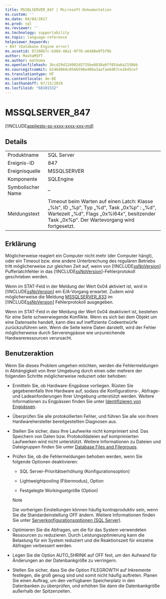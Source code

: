 ```yaml
---
title: MSSQLSERVER_847 | Microsoft-Dokumentation
ms.custom: ''
ms.date: 04/04/2017
ms.prod: sql
ms.reviewer: ''
ms.technology: supportability
ms.topic: language-reference
helpviewer_keywords:
- 847 (Database Engine error)
ms.assetid: 67208b7c-bd8d-48a1-9f70-a6488e0f5f9b
author: MashaMSFT
ms.author: mathoma
ms.openlocfilehash: 3bcd29d124982d5735be8838a0ff054a6a2150bb
ms.sourcegitcommit: b2464064c0566590e486a3aafae6d67ce2645cef
ms.translationtype: HT
ms.contentlocale: de-DE
ms.lasthandoff: 07/15/2019
ms.locfileid: "68101532"
---
```

# <a name="mssqlserver847"></a>MSSQLSERVER_847
[!INCLUDE[appliesto-ss-xxxx-xxxx-xxx-md](../../includes/appliesto-ss-xxxx-xxxx-xxx-md.md)]
  
## <a name="details"></a>Details  
  
|||  
|-|-|  
|Produktname|SQL Server|  
|Ereignis-ID|847|  
|Ereignisquelle|MSSQLSERVER|  
|Komponente|SQLEngine|  
|Symbolischer Name|–|  
|Meldungstext|Timeout beim Warten auf einen Latch: Klasse „%ls“, ID „%p“, Typ „%d“, Task „0x%p“ : „%d“, Wartezeit „%d“, Flags „0x%I64x“, besitzender Task „0x%p“. Der Wartevorgang wird fortgesetzt.|  
  
## <a name="explanation"></a>Erklärung  
Möglicherweise reagiert ein Computer nicht mehr (der Computer hängt), oder ein Timeout bzw. eine andere Unterbrechung des regulären Betriebs tritt möglicherweise zur gleichen Zeit auf, wenn von [!INCLUDE[ssNoVersion](../../includes/ssnoversion-md.md)] Pufferlatchfehler in das [!INCLUDE[ssNoVersion](../../includes/ssnoversion-md.md)]-Fehlerprotokoll geschrieben werden.  
  
Wenn im STAT-Feld in der Meldung der Wert 0x04 aktiviert ist, wird in [!INCLUDE[ssNoVersion](../../includes/ssnoversion-md.md)] ein E/A-Vorgang erwartet. Zudem wird möglicherweise die Meldung [MSSQLSERVER_833](~/relational-databases/errors-events/mssqlserver-833-database-engine-error.md) im [!INCLUDE[ssNoVersion](../../includes/ssnoversion-md.md)] Fehlerprotokoll ausgegeben.  
  
Wenn im STAT-Feld in der Meldung der Wert 0x04 deaktiviert ist, bestehen für eine Seite schwerwiegende Konflikte. Wenn es sich bei dem Objekt um eine Datenseite handelt, kann dies auf ineffiziente Codeentwürfe zurückzuführen sein. Wenn die Seite keine Daten darstellt, wird der Fehler möglicherweise durch Serverengpässe wie unzureichende Hardwareressourcen verursacht.  
  
## <a name="user-action"></a>Benutzeraktion  
Wenn Sie dieses Problem umgehen möchten, werden die Fehlermeldungen in Abhängigkeit von Ihrer Umgebung durch einen oder mehrere der folgenden Schritte möglicherweise reduziert oder behoben:  
  
-   Ermitteln Sie, ob Hardware-Engpässe vorliegen. Rüsten Sie gegebenenfalls Ihre Hardware auf, sodass die Konfigurations-, Abfrage- und Ladeanforderungen Ihrer Umgebung unterstützt werden. Weitere Informationen zu Engpässen finden Sie unter [Identifizieren von Engpässen](~/relational-databases/performance/identify-bottlenecks.md).  
  
-   Überprüfen Sie alle protokollierten Fehler, und führen Sie alle von Ihrem Hardwarehersteller bereitgestellten Diagnosen aus.  
  
-   Stellen Sie sicher, dass Ihre Laufwerke nicht komprimiert sind. Das Speichern von Daten bzw. Protokolldateien auf komprimierten Laufwerken wird nicht unterstützt. Weitere Informationen zu Dateien und Dateigruppen finden Sie unter [Database Files and Filegroups](~/relational-databases/databases/database-files-and-filegroups.md).  
  
-   Prüfen Sie, ob die Fehlermeldungen behoben werden, wenn Sie folgende Optionen deaktivieren:  
  
    -   SQL Server-Prioritätserhöhung (Konfigurationsoption)  
  
    -   Lightweightpooling (Fibermodus), Option  
  
    -   Festgelegte Workingsetgröße (Option)  
  
    > [!NOTE]  
    > Die vorherigen Einstellungen können häufig kontraproduktiv sein, wenn Sie die Standardeinstellung OFF ändern. Weitere Informationen finden Sie unter [Serverkonfigurationsoptionen &#40;SQL Server&#41;](~/database-engine/configure-windows/server-configuration-options-sql-server.md).  
  
-   Optimieren Sie die Abfragen, um die für das System verwendeten Ressourcen zu reduzieren. Durch Leistungsoptimierung kann die Belastung für ein System reduziert und die Reaktionszeit für einzelne Abfragen verbessert werden.  
  
-   Legen Sie die Option AUTO_SHRINK auf OFF fest, um den Aufwand für Änderungen an der Datenbankgröße zu verringern.  
  
-   Stellen Sie sicher, dass Sie die Option FILEGROWTH auf Inkremente festlegen, die groß genug sind und somit nicht häufig auftreten. Planen Sie einen Auftrag, um den verfügbaren Speicherplatz in den Datenbanken zu überprüfen, und erhöhen Sie dann die Datenbankgröße außerhalb der Spitzenzeiten.  
  
